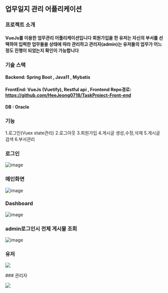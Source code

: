 ## 업무일지 관리 어플리케이션 

### 프로젝트 소개
#### VueJs를 이용한 업무관리 어플리케이션입니다 회원가입을 한 유저는 자신의 부서를 선택하여 입력한 업무들을 상태에 따라 관리하고 관리자(admin)는 유저들의 업무가 어느정도 진행이 되었는지 확인이 가능합니다

### 기술 스택
#### Backend: Spring Boot , Java11 , Mybatis
#### FrontEnd: VueJs (Vuetify), Restful api , Frontend Repo경로: https://github.com/HeeJeong0718/TaskProject-Front-end
#### DB : Oracle 

### 기능
1.로그인(Vuex state관리)
2.로그아웃
3.회원가입
4.게시글 생성,수정,삭제
5.게시글 검색
6.부서관리

### 로그인
![image](https://user-images.githubusercontent.com/104083733/187217472-74fbc01b-d608-46e5-86ca-e15bb555b5b2.png)

### 메인화면
![image](https://user-images.githubusercontent.com/104083733/187217624-dc3422af-b14d-478a-9a01-bbc30751898b.png)

### Dashboard
![image](https://user-images.githubusercontent.com/104083733/187217770-1bbf6105-9371-4e68-a319-420e464727f1.png)

### admin로그인시 전체 게시물 조회 
![image](https://user-images.githubusercontent.com/104083733/187217976-718f4750-787a-46a8-ba24-97c2fc0350a9.png)

### 유저
<p>
<img src="https://user-images.githubusercontent.com/104083733/187227014-8cdee0be-e699-4229-84c6-b6ba41cbe4c6.gif">
</p>
### 관리자
<p>
<img src="https://user-images.githubusercontent.com/104083733/187227830-5d700ac3-5d9e-4ac5-ae86-4699f32864bc.gif">
</p>

